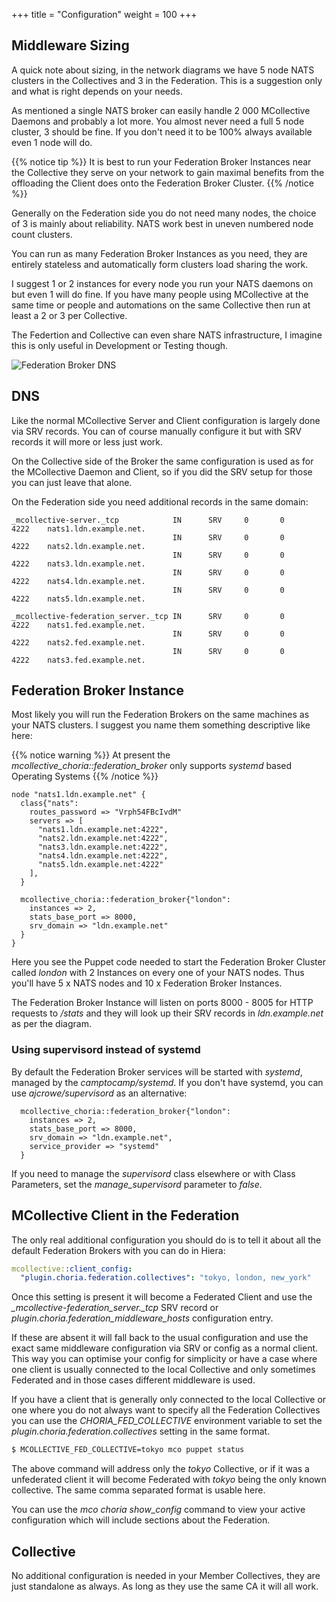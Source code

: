 +++
title = "Configuration"
weight = 100
+++

## Middleware Sizing

A quick note about sizing, in the network diagrams we have 5 node NATS clusters in the Collectives and 3 in the Federation.  This is a suggestion only and what is right depends on your needs.

As mentioned a single NATS broker can easily handle 2 000 MCollective Daemons and probably a lot more.  You almost never need a full 5 node cluster, 3 should be fine.  If you don't need it to be 100% always available even 1 node will do.

{{% notice tip %}}
It is best to run your Federation Broker Instances near the Collective they serve on your network to gain maximal benefits from the offloading the Client does onto the Federation Broker Cluster.
{{% /notice %}}

Generally on the Federation side you do not need many nodes, the choice of 3 is mainly about reliability.  NATS work best in uneven numbered node count clusters.

You can run as many Federation Broker Instances as you need, they are entirely stateless and automatically form clusters load sharing the work.

I suggest 1 or 2 instances for every node you run your NATS daemons on but even 1 will do fine. If you have many people using MCollective at the same time or people and automations on the same Collective then run at least a 2 or 3 per Collective.

The Federtion and Collective can even share NATS infrastructure, I imagine this is only useful in Development or Testing though.

![Federation Broker DNS](../../federation_dns_config.png)

## DNS

Like the normal MCollective Server and Client configuration is largely done via SRV records.  You can of course manually configure it but with SRV records it will more or less just work.

On the Collective side of the Broker the same configuration is used as for the MCollective Daemon and Client, so if you did the SRV setup for those you can just leave that alone.

On the Federation side you need additional records in the same domain:

```dns
_mcollective-server._tcp            IN      SRV     0       0       4222    nats1.ldn.example.net.
                                    IN      SRV     0       0       4222    nats2.ldn.example.net.
                                    IN      SRV     0       0       4222    nats3.ldn.example.net.
                                    IN      SRV     0       0       4222    nats4.ldn.example.net.
                                    IN      SRV     0       0       4222    nats5.ldn.example.net.

_mcollective-federation_server._tcp IN      SRV     0       0       4222    nats1.fed.example.net.
                                    IN      SRV     0       0       4222    nats2.fed.example.net.
                                    IN      SRV     0       0       4222    nats3.fed.example.net.
```

## Federation Broker Instance

Most likely you will run the Federation Brokers on the same machines as your NATS clusters.  I suggest you name them something descriptive like here:

{{% notice warning %}}
At present the *mcollective_choria::federation_broker* only supports *systemd* based Operating Systems
{{% /notice %}}

```puppet
node "nats1.ldn.example.net" {
  class{"nats":
    routes_password => "Vrph54FBcIvdM"
    servers => [
      "nats1.ldn.example.net:4222",
      "nats2.ldn.example.net:4222",
      "nats3.ldn.example.net:4222",
      "nats4.ldn.example.net:4222",
      "nats5.ldn.example.net:4222"
    ],
  }

  mcollective_choria::federation_broker{"london":
    instances => 2,
    stats_base_port => 8000,
    srv_domain => "ldn.example.net"
  }
}
```

Here you see the Puppet code needed to start the Federation Broker Cluster called *london* with 2 Instances on every one of your NATS nodes.  Thus you'll have 5 x NATS nodes and 10 x Federation Broker Instances.

The Federation Broker Instance will listen on ports 8000 - 8005 for HTTP requests to */stats* and they will look up their SRV records in *ldn.example.net* as per the diagram.

### Using supervisord instead of systemd

By default the Federation Broker services will be started with *systemd*, managed by the *camptocamp/systemd*. If you don't have systemd, you can use *ajcrowe/supervisord* as an alternative:

```puppet
  mcollective_choria::federation_broker{"london":
    instances => 2,
    stats_base_port => 8000,
    srv_domain => "ldn.example.net",
    service_provider => "systemd"
  }
```

If you need to manage the *supervisord* class elsewhere or with Class Parameters, set the *manage_supervisord* parameter to *false*.

## MCollective Client in the Federation

The only real additional configuration you should do is to tell it about all the default Federation Brokers with you can do in Hiera:

```yaml
mcollective::client_config:
  "plugin.choria.federation.collectives": "tokyo, london, new_york"
```

Once this setting is present it will become a Federated Client and use the *_mcollective-federation_server._tcp* SRV record or *plugin.choria.federation_middleware_hosts* configuration entry.

If these are absent it will fall back to the usual configuration and use the exact same middleware configuration via SRV or config as a normal client. This way you can optimise your config for simplicity or have a case where one client is usually connected to the local Collective and only sometimes Federated and in those cases different middleware is used.

If you have a client that is generally only connected to the local Collective or one where you do not always want to specify all the Federation Collectives you can use the *CHORIA_FED_COLLECTIVE* environment variable to set the *plugin.choria.federation.collectives* setting in the same format.

```bash
$ MCOLLECTIVE_FED_COLLECTIVE=tokyo mco puppet status
```

The above command will address only the *tokyo* Collective, or if it was a unfederated client it will become Federated with *tokyo* being the only known collective.  The same comma separated format is usable here.

You can use the *mco choria show_config* command to view your active configuration which will include sections about the Federation.

## Collective

No additional configuration is needed in your Member Collectives, they are just standalone as always.  As long as they use the same CA it will all work.
